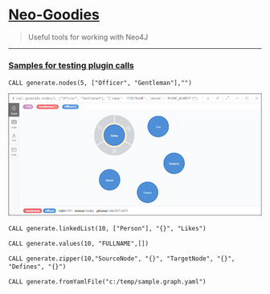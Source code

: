 # <u>Neo-Goodies</u>

> Useful tools for working with Neo4J
---
### <u>Samples for testing plugin calls</u>

```
CALL generate.nodes(5, ["Officer", "Gentleman"],"")
```
![alt text](images/generate_nodes_plugin_call.png "generate.nodes function")
```
CALL generate.linkedList(10, ["Person"], "{}", "Likes")
```
```
CALL generate.values(10, "FULLNAME",[])
```
```
CALL generate.zipper(10,"SourceNode", "{}", "TargetNode", "{}", "Defines", "{}")
```
```
CALL generate.fromYamlFile("c:/temp/sample.graph.yaml")
```